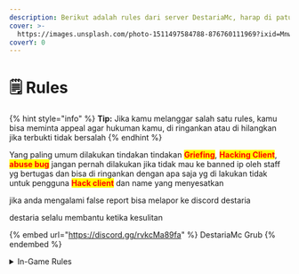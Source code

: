```yaml
---
description: Berikut adalah rules dari server DestariaMc, harap di patuhi ya! :o
cover: >-
  https://images.unsplash.com/photo-1511497584788-876760111969?ixid=MnwxMjA3fDB8MHxwaG90by1wYWdlfHx8fGVufDB8fHx8&ixlib=rb-1.2.1&auto=format&fit=crop&w=3432&q=80
coverY: 0
---
```


# 🗒 Rules



{% hint style="info" %}
**Tip:** Jika kamu melanggar salah satu rules, kamu bisa meminta appeal agar hukuman kamu, di ringankan atau di hilangkan jika terbukti tidak bersalah
{% endhint %}

Yang paling umum dilakukan tindakan tindakan <mark style="color:red;">**Griefing**</mark>, <mark style="color:red;">**Hacking Client**</mark>, <mark style="color:red;">**abuse bug**</mark> jangan pernah dilakukan jika tidak mau ke banned ip oleh staff yg bertugas dan bisa di ringankan dengan apa saja yg di lakukan tidak untuk pengguna <mark style="color:red;">**Hack client**</mark> dan name yang menyesatkan

jika anda mengalami false report bisa melapor ke discord destaria

destaria selalu membantu ketika kesulitan

{% embed url="https://discord.gg/rvkcMa89fa" %}
DestariaMc Grub
{% endembed %}

<details>

<summary>In-Game Rules</summary>

1\. Dilarang menggunakan <mark style="color:red;">**Hack client**</mark>/<mark style="color:red;">**Cheat**</mark>/<mark style="color:red;">**hack**</mark>/Sejenisnya. Terutama <mark style="color:red;">**Xray**</mark> <mark style="color:red;">**\[Ban-ip permanen]**</mark>

2\. Diperbolehkan menggunakan mod Minimap, Sodium, optifine, Armor HUD, dan mod lainnya yang mengubah/menambah element UI minecraft . Dilarang menggunakan mod seperti <mark style="color:red;">**autopvp**</mark>, <mark style="color:red;">**xray**</mark>, <mark style="color:red;">**wurst**</mark>, <mark style="color:red;">**hack client**</mark>, <mark style="color:red;">**AFK Fishing**</mark>.

3\. Dilarang Meminta OP, rank, dan rank staff \[Staff merasa terganggu] <mark style="color:red;">**(Ban-ip Perm + Discord ban)**</mark>

5\. Gunakanlah kata-kata yang baik dan sopan, tidak mengandung unsur <mark style="color:red;">**SARA**</mark> dan advertising. Baik di chat maupun nickname

6\. Dilarang spam di chat dan mengganggu kenyamanan player lain.

7\. Saling menghormati dan menghargai baik sesama player maupun staff.

8\. Dilarang melakukan <mark style="color:red;">**Griefing**</mark> DIMANAPUN, baik di dalam claim land, dan di sekitar claim land dalam render distance terjauh \[10 chunk].

9\. Biasakan mandiri dan jangan mengemis item, bal, dan hal apapun kepada player dan staff <mark style="color:blue;">**\[Member dan/atau staff report dan/atau merasa terganggu]**</mark> <mark style="color:red;">**(WARN 2)**</mark>

10\. Farm menggunakan spawner diharuskan memiliki toggle agar dapat di nonaktifkan.

11\. Membuat <mark style="color:red;">**lag machine**</mark> dan melakukan hal yang membuat server lag dengan sengaja \[TPS drop atau crash] (Ban-ip + ban discord)

12\. <mark style="color:red;">**Abuse bug**</mark> / glitch untuk memperkaya diri \[Tidak dilaporkan] (Ban 30 hari)

13\. Gunakan maptool sewajarnya \[Map terlalu besar, terlalu banyak map dalam area kecil] <mark style="color:red;">**(Banip 30 hari & wipe map / Base di wipe bersih]**</mark>

14\. Map yang digunakan dilarang mengandung unsur SARA, pornografi, propaganda, hinaan, dan hal lainnya yang mengganggu kenyamanan bersama \[Map tidak dihancurkan dalam waktu 1 detik] <mark style="color:red;">**(Ban-ip 90 hari & base di wipe bersih)**</mark>.

15\. Setiap farm yang menggunakan hopper minecart harus memiliki unload station di salah satu ujung rails. dimana minecart akan berhenti dan unload semua item yang berada di dalamnya <mark style="color:red;">**(Farm dihancurkan tanpa refund)**</mark>

</details>

&#x20;                                                                                                                                                 &#x20;
